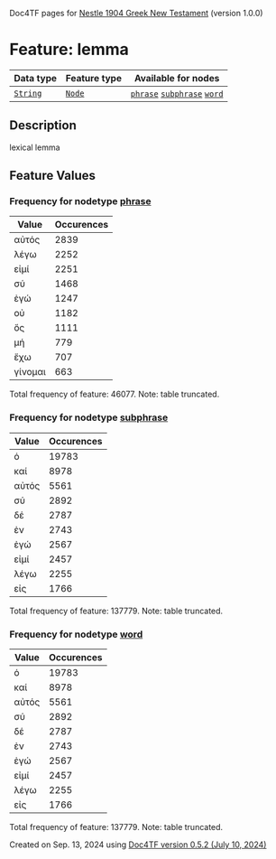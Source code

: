 Doc4TF pages for [Nestle 1904 Greek New Testament](https://github.com/saulocantanhede/tfgreek2/releases/download/1.0.0/tf-1.0.0.zip) (version 1.0.0)
# Feature: lemma
Data type|Feature type|Available for nodes
---|---|---
[`String`](featuresbydatatype.md#string)|[`Node`](featuresbytype.md#node)| [`phrase`](featuresbynodetype.md#phrase)  [`subphrase`](featuresbynodetype.md#subphrase)  [`word`](featuresbynodetype.md#word) 
## Description
lexical lemma
## Feature Values
### Frequency for nodetype [phrase](featuresbynodetype.md#phrase)
Value|Occurences
---|---
αὐτός|2839
λέγω|2252
εἰμί|2251
σύ|1468
ἐγώ|1247
οὐ|1182
ὅς|1111
μή|779
ἔχω|707
γίνομαι|663

Total frequency of feature: 46077. Note: table truncated.
 ### Frequency for nodetype [subphrase](featuresbynodetype.md#subphrase)
Value|Occurences
---|---
ὁ|19783
καί|8978
αὐτός|5561
σύ|2892
δέ|2787
ἐν|2743
ἐγώ|2567
εἰμί|2457
λέγω|2255
εἰς|1766

Total frequency of feature: 137779. Note: table truncated.
 ### Frequency for nodetype [word](featuresbynodetype.md#word)
Value|Occurences
---|---
ὁ|19783
καί|8978
αὐτός|5561
σύ|2892
δέ|2787
ἐν|2743
ἐγώ|2567
εἰμί|2457
λέγω|2255
εἰς|1766

Total frequency of feature: 137779. Note: table truncated.
  

Created on Sep. 13, 2024 using [Doc4TF version 0.5.2 (July 10, 2024)](https://github.com/tonyjurg/Doc4TF/blob/main/CreateFeatureDoc.ipynb) 